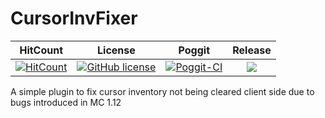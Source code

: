 # CursorInvFixer

| HitCount | License | Poggit | Release |
|:--:|:--:|:--:|:--:|
|[![HitCount](http://hits.dwyl.io/JackMD/CursorInvFixer.svg)](http://hits.dwyl.io/JackMD/CursorInvFixer)|[![GitHub license](https://img.shields.io/github/license/JackMD/CursorInvFixer.svg)](https://github.com/JackMD/CursorInvFixer/blob/master/LICENSE)|[![Poggit-CI](https://poggit.pmmp.io/ci.shield/JackMD/CursorInvFixer/CursorInvFixer)](https://poggit.pmmp.io/ci/JackMD/CursorInvFixer/CursorInvFixer)|[![](https://poggit.pmmp.io/shield.state/CursorInvFixer)](https://poggit.pmmp.io/p/CursorInvFixer)|


A simple plugin to fix cursor inventory not being cleared client side due to bugs introduced in MC 1.12